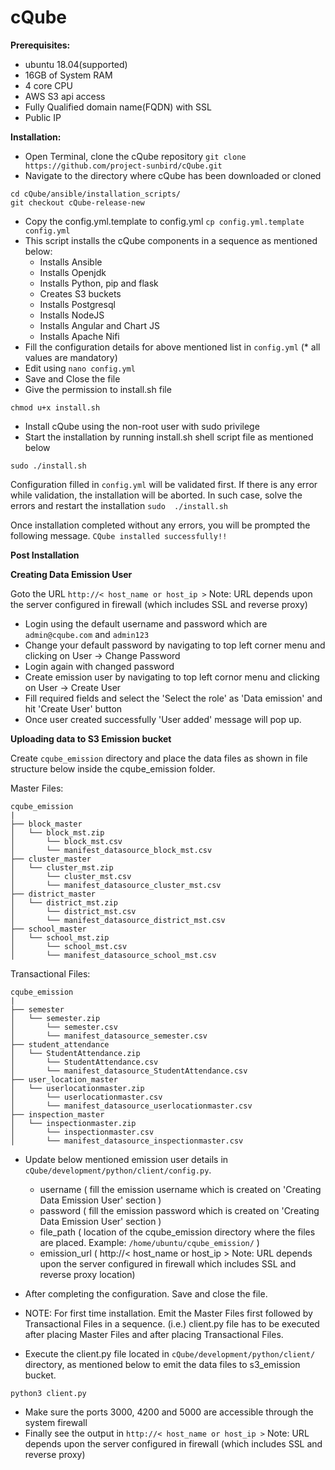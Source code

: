<h1>cQube</h1>

<b>Prerequisites:</b>
- ubuntu 18.04(supported)
- 16GB of System RAM
- 4 core CPU
- AWS S3 api access
- Fully Qualified domain name(FQDN) with SSL
- Public IP

<b>Installation:</b>
- Open Terminal, clone the cQube repository
`git clone https://github.com/project-sunbird/cQube.git`
- Navigate to the directory where cQube has been downloaded or cloned 
```
cd cQube/ansible/installation_scripts/
git checkout cQube-release-new
```
- Copy the config.yml.template to config.yml 
`cp config.yml.template config.yml`
- This script installs the cQube components in a sequence as mentioned below:
  - Installs Ansible
  - Installs Openjdk
  - Installs Python, pip and flask
  - Creates S3 buckets
  - Installs Postgresql
  - Installs NodeJS
  - Installs Angular and Chart JS
  - Installs Apache Nifi
- Fill the configuration details for above mentioned list in `config.yml` (* all values are mandatory)
- Edit using `nano config.yml`
- Save and Close the file
- Give the permission to install.sh file
```
chmod u+x install.sh
```
- Install cQube using the non-root user with sudo privilege
- Start the installation by running install.sh shell script file as mentioned below
```
sudo ./install.sh
```
Configuration filled in `config.yml` will be validated first. If there is any error while validation, the installation will be aborted. In such case, solve the errors and restart the installation `sudo  ./install.sh`

Once installation completed without any errors, you will be prompted the following message. 
```CQube installed successfully!!``` 


<b>Post Installation </b>

<b>Creating Data Emission User</b>

Goto the URL ```http://< host_name or host_ip >```
Note: URL depends upon the server configured in firewall (which includes SSL and reverse proxy)

- Login using the default username and password which are ```admin@cqube.com``` and ```admin123```
- Change your default password by navigating to top left corner menu and clicking on User -> Change Password
- Login again with changed password
- Create emission user by navigating to top left cornor menu and clicking on User -> Create User
- Fill required fields and select the 'Select the role' as 'Data emission' and hit 'Create User' button
- Once user created successfully 'User added' message will pop up.

<b>Uploading data to S3 Emission bucket</b>

Create `cqube_emission` directory and place the data files as shown in file structure below inside the cqube_emission folder.

Master Files:
```
cqube_emission
|
├── block_master
│   └── block_mst.zip
│       └── block_mst.csv
│       └── manifest_datasource_block_mst.csv
├── cluster_master
│   └── cluster_mst.zip
│       └── cluster_mst.csv
│       └── manifest_datasource_cluster_mst.csv
├── district_master
│   └── district_mst.zip
│       └── district_mst.csv
│       └── manifest_datasource_district_mst.csv
├── school_master
│   └── school_mst.zip
│       └── school_mst.csv
│       └── manifest_datasource_school_mst.csv
```

Transactional Files:
```
cqube_emission
|
├── semester
│   └── semester.zip
│       └── semester.csv
│       └── manifest_datasource_semester.csv
├── student_attendance
│   └── StudentAttendance.zip
│       └── StudentAttendance.csv
│       └── manifest_datasource_StudentAttendance.csv
├── user_location_master
│   └── userlocationmaster.zip
│       └── userlocationmaster.csv
│       └── manifest_datasource_userlocationmaster.csv
├── inspection_master
│   └── inspectionmaster.zip
│       └── inspectionmaster.csv
│       └── manifest_datasource_inspectionmaster.csv
```

- Update below mentioned emission user details in `cQube/development/python/client/config.py`.
  - username ( fill the emission username which is created on 'Creating Data Emission User' section )
  - password ( fill the emission password which is created on 'Creating Data Emission User' section )
  - file_path ( location of the cqube_emission directory where the files are placed. Example: `/home/ubuntu/cqube_emission/` )
  - emission_url ( http://< host_name or host_ip >
  Note: URL depends upon the server configured in firewall which includes SSL and reverse proxy location)

- After completing the configuration. Save and close the file.
- NOTE: For first time installation. Emit the Master Files first followed by Transactional Files in a sequence.
(i.e.) client.py file has to be executed after placing Master Files and after placing Transactional Files.
- Execute the client.py file located in `cQube/development/python/client/` directory, as mentioned below to emit the data files to s3_emission bucket. 
```
python3 client.py
```
- Make sure the ports 3000, 4200 and 5000 are accessible through the system firewall
- Finally see the output in ```http://< host_name or host_ip >```
Note: URL depends upon the server configured in firewall (which includes SSL and reverse proxy)
